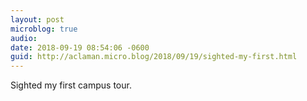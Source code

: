 ```yaml
---
layout: post
microblog: true
audio: 
date: 2018-09-19 08:54:06 -0600
guid: http://aclaman.micro.blog/2018/09/19/sighted-my-first.html
---
```

Sighted my first campus tour.
